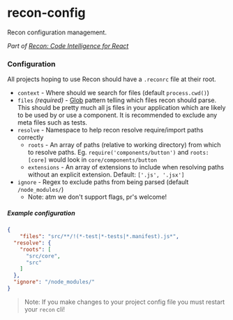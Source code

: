 recon-config
============

Recon configuration management.

*Part of [Recon: Code Intelligence for React](https://github.com/lystable/recon)*

### Configuration

All projects hoping to use Recon should have a `.reconrc` file at their root.

- `context` - Where should we search for files (default `process.cwd()`)
- `files` *(required)* - [Glob](https://en.wikipedia.org/wiki/Glob_(programming)) pattern telling which files
recon should parse. This should be pretty much all js files in your application which are likely to
be used by or use a component. It is recommended to exclude any meta files such as tests.
- `resolve` - Namespace to help recon resolve require/import paths correctly
  - `roots` - An array of paths (relative to working directory) from which to resolve paths.
  Eg. `require('components/button')` and `roots: [core]` would look in `core/components/button`
  - `extensions` - An array of extensions to include when resolving paths without an explicit extension.
  Default: `['.js', '.jsx']`
- `ignore` - Regex to exclude paths from being parsed (default `/node_modules/`)
  - Note: atm we don't support flags, pr's welcome!

##### Example configuration

```json
{
	"files": "src/**/!(*-test|*-tests|*.manifest).js*",
  "resolve": {
    "roots": [
      "src/core",
      "src"
    ]
  },
  "ignore": "/node_modules/"
}
```

> Note: If you make changes to your project config file you must restart your `recon` cli!
